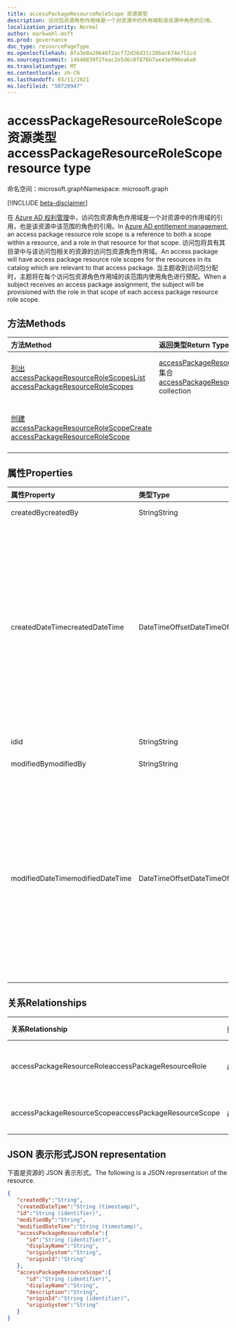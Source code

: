 ```yaml
---
title: accessPackageResourceRoleScope 资源类型
description: 访问包资源角色作用域是一个对资源中的作用域和该资源中角色的引用。
localization_priority: Normal
author: markwahl-msft
ms.prod: governance
doc_type: resourcePageType
ms.openlocfilehash: 8fa3e0a20646f2acf72d26d31c20bac674e751cd
ms.sourcegitcommit: 14648839f2feac2e5d6c8f876b7ae43e996ea6a0
ms.translationtype: MT
ms.contentlocale: zh-CN
ms.lasthandoff: 03/11/2021
ms.locfileid: "50720947"
---
```

# <a name="accesspackageresourcerolescope-resource-type"></a><span data-ttu-id="70e31-103">accessPackageResourceRoleScope 资源类型</span><span class="sxs-lookup"><span data-stu-id="70e31-103">accessPackageResourceRoleScope resource type</span></span>

<span data-ttu-id="70e31-104">命名空间：microsoft.graph</span><span class="sxs-lookup"><span data-stu-id="70e31-104">Namespace: microsoft.graph</span></span>

[!INCLUDE [beta-disclaimer](../../includes/beta-disclaimer.md)]

<span data-ttu-id="70e31-105">在 [Azure AD 权利管理](entitlementmanagement-root.md)中，访问包资源角色作用域是一个对资源中的作用域的引用，也是该资源中该范围的角色的引用。</span><span class="sxs-lookup"><span data-stu-id="70e31-105">In [Azure AD entitlement management](entitlementmanagement-root.md), an access package resource role scope is a reference to both a scope within a resource, and a role in that resource for that scope.</span></span>  <span data-ttu-id="70e31-106">访问包将具有其目录中与该访问包相关的资源的访问包资源角色作用域。</span><span class="sxs-lookup"><span data-stu-id="70e31-106">An access package will have access package resource role scopes for the resources in its catalog which are relevant to that access package.</span></span>  <span data-ttu-id="70e31-107">当主题收到访问包分配时，主题将在每个访问包资源角色作用域的该范围内使用角色进行预配。</span><span class="sxs-lookup"><span data-stu-id="70e31-107">When a subject receives an access package assignment, the subject will be provisioned with the role in that scope of each access package resource role scope.</span></span>

## <a name="methods"></a><span data-ttu-id="70e31-108">方法</span><span class="sxs-lookup"><span data-stu-id="70e31-108">Methods</span></span>

| <span data-ttu-id="70e31-109">方法</span><span class="sxs-lookup"><span data-stu-id="70e31-109">Method</span></span>       | <span data-ttu-id="70e31-110">返回类型</span><span class="sxs-lookup"><span data-stu-id="70e31-110">Return Type</span></span> | <span data-ttu-id="70e31-111">说明</span><span class="sxs-lookup"><span data-stu-id="70e31-111">Description</span></span> |
|:-------------|:------------|:------------|
| [<span data-ttu-id="70e31-112">列出 accessPackageResourceRoleScopes</span><span class="sxs-lookup"><span data-stu-id="70e31-112">List accessPackageResourceRoleScopes</span></span>](../api/accesspackage-list-accesspackageresourcerolescopes.md) | <span data-ttu-id="70e31-113">[accessPackageResourceRoleScope](accesspackageresourcerolescope.md) 集合</span><span class="sxs-lookup"><span data-stu-id="70e31-113">[accessPackageResourceRoleScope](accesspackageresourcerolescope.md) collection</span></span> | <span data-ttu-id="70e31-114">检索访问包 **的 accessPackageResourceRoleScope** 对象列表。</span><span class="sxs-lookup"><span data-stu-id="70e31-114">Retrieve a list of **accessPackageResourceRoleScope** objects for an access package.</span></span> |
| [<span data-ttu-id="70e31-115">创建 accessPackageResourceRoleScope</span><span class="sxs-lookup"><span data-stu-id="70e31-115">Create accessPackageResourceRoleScope</span></span>](../api/accesspackage-post-accesspackageresourcerolescopes.md) | | <span data-ttu-id="70e31-116">为访问包 **创建新的 accessPackageResourceRoleScope** 对象。</span><span class="sxs-lookup"><span data-stu-id="70e31-116">Create a new **accessPackageResourceRoleScope** object for an access package.</span></span> |

## <a name="properties"></a><span data-ttu-id="70e31-117">属性</span><span class="sxs-lookup"><span data-stu-id="70e31-117">Properties</span></span>

| <span data-ttu-id="70e31-118">属性</span><span class="sxs-lookup"><span data-stu-id="70e31-118">Property</span></span>     | <span data-ttu-id="70e31-119">类型</span><span class="sxs-lookup"><span data-stu-id="70e31-119">Type</span></span>        | <span data-ttu-id="70e31-120">说明</span><span class="sxs-lookup"><span data-stu-id="70e31-120">Description</span></span> |
|:-------------|:------------|:------------|
|<span data-ttu-id="70e31-121">createdBy</span><span class="sxs-lookup"><span data-stu-id="70e31-121">createdBy</span></span>|<span data-ttu-id="70e31-122">String</span><span class="sxs-lookup"><span data-stu-id="70e31-122">String</span></span>|<span data-ttu-id="70e31-123">只读。</span><span class="sxs-lookup"><span data-stu-id="70e31-123">Read-only.</span></span>|
|<span data-ttu-id="70e31-124">createdDateTime</span><span class="sxs-lookup"><span data-stu-id="70e31-124">createdDateTime</span></span>|<span data-ttu-id="70e31-125">DateTimeOffset</span><span class="sxs-lookup"><span data-stu-id="70e31-125">DateTimeOffset</span></span>|<span data-ttu-id="70e31-126">时间戳类型表示采用 ISO 8601 格式的日期和时间信息，始终采用 UTC 时区。</span><span class="sxs-lookup"><span data-stu-id="70e31-126">The Timestamp type represents date and time information using ISO 8601 format and is always in UTC time.</span></span> <span data-ttu-id="70e31-127">例如，2014 年 1 月 1 日午夜 UTC 为 `2014-01-01T00:00:00Z`</span><span class="sxs-lookup"><span data-stu-id="70e31-127">For example, midnight UTC on Jan 1, 2014 is `2014-01-01T00:00:00Z`</span></span>|
|<span data-ttu-id="70e31-128">id</span><span class="sxs-lookup"><span data-stu-id="70e31-128">id</span></span>|<span data-ttu-id="70e31-129">String</span><span class="sxs-lookup"><span data-stu-id="70e31-129">String</span></span>| <span data-ttu-id="70e31-130">只读。</span><span class="sxs-lookup"><span data-stu-id="70e31-130">Read-only.</span></span>|
|<span data-ttu-id="70e31-131">modifiedBy</span><span class="sxs-lookup"><span data-stu-id="70e31-131">modifiedBy</span></span>|<span data-ttu-id="70e31-132">String</span><span class="sxs-lookup"><span data-stu-id="70e31-132">String</span></span>|<span data-ttu-id="70e31-133">只读。</span><span class="sxs-lookup"><span data-stu-id="70e31-133">Read-only.</span></span>|
|<span data-ttu-id="70e31-134">modifiedDateTime</span><span class="sxs-lookup"><span data-stu-id="70e31-134">modifiedDateTime</span></span>|<span data-ttu-id="70e31-135">DateTimeOffset</span><span class="sxs-lookup"><span data-stu-id="70e31-135">DateTimeOffset</span></span>|<span data-ttu-id="70e31-136">时间戳类型表示采用 ISO 8601 格式的日期和时间信息，始终采用 UTC 时区。</span><span class="sxs-lookup"><span data-stu-id="70e31-136">The Timestamp type represents date and time information using ISO 8601 format and is always in UTC time.</span></span> <span data-ttu-id="70e31-137">例如，2014 年 1 月 1 日午夜 UTC 为 `2014-01-01T00:00:00Z`</span><span class="sxs-lookup"><span data-stu-id="70e31-137">For example, midnight UTC on Jan 1, 2014 is `2014-01-01T00:00:00Z`</span></span>|

## <a name="relationships"></a><span data-ttu-id="70e31-138">关系</span><span class="sxs-lookup"><span data-stu-id="70e31-138">Relationships</span></span>

| <span data-ttu-id="70e31-139">关系</span><span class="sxs-lookup"><span data-stu-id="70e31-139">Relationship</span></span> | <span data-ttu-id="70e31-140">类型</span><span class="sxs-lookup"><span data-stu-id="70e31-140">Type</span></span>        | <span data-ttu-id="70e31-141">说明</span><span class="sxs-lookup"><span data-stu-id="70e31-141">Description</span></span> |
|:-------------|:------------|:------------|
|<span data-ttu-id="70e31-142">accessPackageResourceRole</span><span class="sxs-lookup"><span data-stu-id="70e31-142">accessPackageResourceRole</span></span>|[<span data-ttu-id="70e31-143">accessPackageResourceRole</span><span class="sxs-lookup"><span data-stu-id="70e31-143">accessPackageResourceRole</span></span>](accesspackageresourcerole.md)| <span data-ttu-id="70e31-144">只读。</span><span class="sxs-lookup"><span data-stu-id="70e31-144">Read-only.</span></span> <span data-ttu-id="70e31-145">可为 NULL。</span><span class="sxs-lookup"><span data-stu-id="70e31-145">Nullable.</span></span>|
|<span data-ttu-id="70e31-146">accessPackageResourceScope</span><span class="sxs-lookup"><span data-stu-id="70e31-146">accessPackageResourceScope</span></span>|[<span data-ttu-id="70e31-147">accessPackageResourceScope</span><span class="sxs-lookup"><span data-stu-id="70e31-147">accessPackageResourceScope</span></span>](accesspackageresourcescope.md)| <span data-ttu-id="70e31-p105">只读。可为空。</span><span class="sxs-lookup"><span data-stu-id="70e31-p105">Read-only. Nullable.</span></span>|

## <a name="json-representation"></a><span data-ttu-id="70e31-150">JSON 表示形式</span><span class="sxs-lookup"><span data-stu-id="70e31-150">JSON representation</span></span>

<span data-ttu-id="70e31-151">下面是资源的 JSON 表示形式。</span><span class="sxs-lookup"><span data-stu-id="70e31-151">The following is a JSON representation of the resource.</span></span>

<!-- {
  "blockType": "resource",
  "optionalProperties": [

  ],
  "@odata.type": "microsoft.graph.accessPackageResourceRoleScope",
  "keyProperty": "id"
}-->

```json
{
   "createdBy":"String",
   "createdDateTime":"String (timestamp)",
   "id":"String (identifier)",
   "modifiedBy":"String",
   "modifiedDateTime":"String (timestamp)",
   "accessPackageResourceRole":{
      "id":"String (identifier)",
      "displayName":"String",
      "originSystem":"String",
      "originId":"String"
   },
   "accessPackageResourceScope":{
      "id":"String (identifier)",
      "displayName":"String",
      "description":"String",
      "originId":"String (identifier)",
      "originSystem":"String"
   }
}
```

<!-- uuid: 16cd6b66-4b1a-43a1-adaf-3a886856ed98
2019-02-04 14:57:30 UTC -->
<!-- {
  "type": "#page.annotation",
  "description": "accessPackageResourceRoleScope resource",
  "keywords": "",
  "section": "documentation",
  "tocPath": ""
}-->


